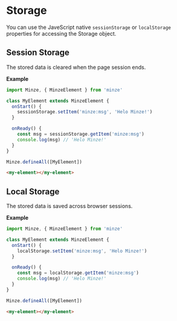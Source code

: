 # Storage

You can use the JaveScript native `sessionStorage` or `localStorage` properties for accessing the Storage object.

## Session Storage

The stored data is cleared when the page session ends.

**Example**

```js
import Minze, { MinzeElement } from 'minze'

class MyElement extends MinzeElement {
  onStart() {
    sessionStorage.setItem('minze:msg', 'Helo Minze!')
  }

  onReady() {
    const msg = sessionStorage.getItem('minze:msg')
    console.log(msg) // 'Helo Minze!'
  }
}

Minze.defineAll([MyElement])
```

```html
<my-element></my-element>
```

## Local Storage

The stored data is saved across browser sessions.

**Example**

```js
import Minze, { MinzeElement } from 'minze'

class MyElement extends MinzeElement {
  onStart() {
    localStorage.setItem('minze:msg', 'Helo Minze!')
  }

  onReady() {
    const msg = localStorage.getItem('minze:msg')
    console.log(msg) // 'Helo Minze!'
  }
}

Minze.defineAll([MyElement])
```

```html
<my-element></my-element>
```
